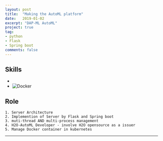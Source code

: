 ```yaml
---
layout: post
title:  "Making the AutoML platform"
date:   2019-01-02
excerpt: "DAP-ML AutoML"
project: true
tag:
- python 
- Flask
- Spring boot
comments: false
---
```


      
## Skills 
* <i class="devicon-java-plain" style="font-size:30px;"></i>
* <i class="devicon-python-plain" style="font-size:50px;"></i>
![Docker]("https://cdn-images-1.medium.com/max/1600/1*9hGvYE5jegHm1r_97gH-jQ.png")

## Role
```
1. Server Architecture
2. Implemention of Server by Flask and Spring boot
3. muti-thread AND multi-process management
4. H2O-AutoML Developer - involve H2O opensource as a issuer
5. Manage Docker container in kubernetes
```

---

